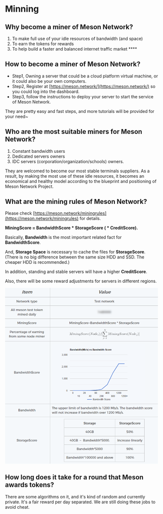 # Minning

## **Why become a miner of Meson Network?**

1. To make full use of your idle resources of bandwidth \(and space\)
2. To earn the tokens for rewards
3. To help build a faster and balanced internet traffic market ****

## How to become a miner of Meson Network?

* Step1, Owning a server that could be a cloud platform virtual machine, or it could also be your own computers.
* Step2, Register at [https://meson.network/](https://meson.network/) so you could log into the dashboard.
* Step3, follow the instructions to deploy your server to start the service of Meson Network.

They are pretty easy and fast steps, and more tutorials will be provided for your need~

## Who are the most suitable miners for Meson Network?

1. Constant bandwidth users 
2. Dedicated servers owners 
3. IDC servers \(corporation/organization/schools\) owners. 

They are welcomed to become our most stable terminals suppliers. As a result, by making the most use of these idle resources, it becomes an economical and healthy model according to the blueprint and positioning of Meson Network Project.

## **What are the mining rules of Meson Network?**

Please check [https://meson.network/miningrules](https://meson.network/miningrules) for details.

**MiningScore = BandwidthScore \* StorageScore \( \* CreditScore\).**

Basically, **Bandwidth** is the most important related fact for **BandwidthScore**.

And, **Storage Space** is necessary to cache the files for **StorageScore**. \(There is no big difference between the same size HDD and SSD. The cheaper HDD is recommended.\)

In addition, standing and stable servers will have a higher **CreditScore**.

Also, there will be some reward adjustments for servers in different regions.  


![05/31/2021](../.gitbook/assets/image%20%287%29%20%281%29.png)

## **How long does it take for a round that Meson awards tokens?**

There are some algorithms on it, and it's kind of random and currently private. It's a fair reward per day separated. We are still doing these jobs to avoid cheat.  




